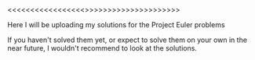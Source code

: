 <<<<<<<<<<<<<<<<<<ALERT>>>>>>>>>>>>>>>>>>>>>>

Here I will be uploading my solutions for the Project Euler problems

If you haven't solved them yet, or expect to solve them on your own in the near future, I wouldn't recommend to look at the solutions.

